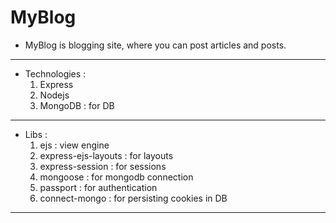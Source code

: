 # MyBlog

- MyBlog is blogging site, where you can post articles and posts.

---

- Technologies :
  1. Express
  2. Nodejs
  3. MongoDB : for DB

---

- Libs :
  1. ejs : view engine
  2. express-ejs-layouts : for layouts
  3. express-session : for sessions
  4. mongoose : for mongodb connection
  5. passport : for authentication
  6. connect-mongo : for persisting cookies in DB

---
